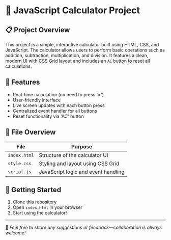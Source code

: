 # 🧮 JavaScript Calculator Project

## 📋 Project Overview

This project is a simple, interactive calculator built using HTML, CSS, and JavaScript. The calculator allows users to perform basic operations such as addition, subtraction, multiplication, and division. It features a clean, modern UI with CSS Grid layout and includes an `AC` button to reset all calculations.

## 🔧 Features

- Real-time calculation (no need to press '=')
- User-friendly interface
- Live screen updates with each button press
- Centralized event handler for all buttons
- Reset functionality via 'AC' button



## 📁 File Overview

| File         | Purpose                          |
|--------------|----------------------------------|
| `index.html` | Structure of the calculator UI   |
| `style.css`  | Styling and layout using CSS Grid|
| `script.js`  | JavaScript logic and event handling|

## 🚀 Getting Started

1. Clone this repository
2. Open `index.html` in your browser
3. Start using the calculator!

---

📌 *Feel free to share any suggestions or feedback—collaboration is always welcome!*
